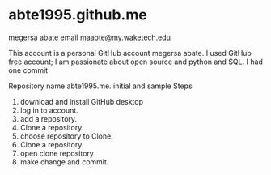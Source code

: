 # abte1995.github.me
megersa abate email maabte@my.waketech.edu

This account is a personal GitHub account megersa abate.  I used GitHub free account; I am passionate about open source and python and SQL. I had one commit

Repository name abte1995.me. initial and sample 
Steps
1.	download and install GitHub desktop
2.	log in to account.
3.	add a repository.
4.	Clone a repository.
5.	choose repository to Clone.
6.	Clone a repository.
7.	open clone repository
8.	make change and commit.

